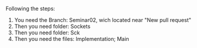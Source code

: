 Following the steps:


1. You need the Branch: Seminar02, wich located near "New pull request" 
2. Then you need folder: Sockets 
3. Then you need folder: Sck
4. Then you need the files: Implementation; Main
		    